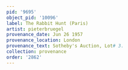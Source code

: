 ```yaml
---
pid: '9695'
object_pid: '10096'
label: The Rabbit Hunt (Paris)
artist: pieterbruegel
provenance_date: Jun 26 1957
provenance_location: London
provenance_text: Sotheby's Auction, Lot# 3.
collection: provenance
order: '2862'
---
```

